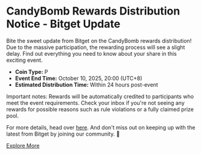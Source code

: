 # CandyBomb Rewards Distribution Notice - Bitget Update

 Bite the sweet update from Bitget on the CandyBomb rewards distribution! Due to the massive participation, the rewarding process will see a slight delay. Find out everything you need to know about your share in this exciting event.

- **Coin Type:** P  
- **Event End Time:** October 10, 2025, 20:00 (UTC+8)  
- **Estimated Distribution Time:** Within 24 hours post-event  

Important notes: Rewards will be automatically credited to participants who meet the event requirements. Check your inbox if you're not seeing any rewards for possible reasons such as rule violations or a fully claimed prize pool.

For more details, head over [here](https://bitget2.zendesk.com/hc/en-us/requests/new?ticket_form_id=4781435313950). And don't miss out on keeping up with the latest from Bitget by joining our community. 🍬

[Explore More](https://chain-base.xyz/candybomb-rewards-distribution-notice-bitget-update)